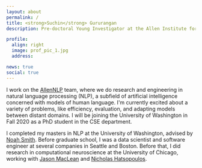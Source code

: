 ```yaml
---
layout: about
permalink: /
title: <strong>Suchin</strong> Gururangan
description: Pre-doctoral Young Investigator at the Allen Institute for AI

profile:  
  align: right
  image: prof_pic_1.jpg
  address:

news: true
social: true
---
```


I work on the [AllenNLP](http://allennlp.org) team, where we do research and engineering in natural language processing (NLP), a subfield of artificial intelligence concerned with models of human language. I'm currently excited about a variety of problems, like efficiency, evaluation, and adapting models between distant domains. I will be joining the University of Washington in Fall 2020 as a PhD student in the CSE department.

I completed my masters in NLP at the University of Washington, advised by [Noah Smith](https://homes.cs.washington.edu/~nasmith/). Before graduate school, I was a data scientist and software engineer at several companies in Seattle and Boston. Before that, I did research in computational neuroscience at the University of Chicago, working with [Jason MacLean](http://www.macleanlab.com/) and [Nicholas Hatsopoulos](https://pondside.uchicago.edu/oba/faculty/Hatsopoulos/lab/index.html).

